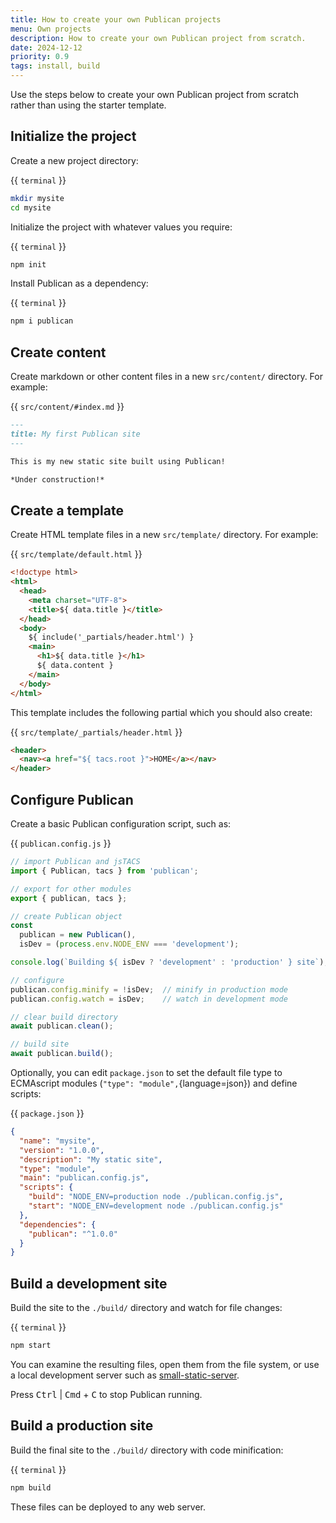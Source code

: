 ```yaml
---
title: How to create your own Publican projects
menu: Own projects
description: How to create your own Publican project from scratch.
date: 2024-12-12
priority: 0.9
tags: install, build
---
```


Use the steps below to create your own Publican project from scratch rather than using the starter template.

## Initialize the project

Create a new project directory:

{{ `terminal` }}
```bash
mkdir mysite
cd mysite
```

Initialize the project with whatever values you require:

{{ `terminal` }}
```bash
npm init
```

Install Publican as a dependency:

{{ `terminal` }}
```bash
npm i publican
```

## Create content

Create markdown or other content files in a new `src/content/` directory. For example:

{{ `src/content/#index.md` }}
```md
---
title: My first Publican site
---

This is my new static site built using Publican!

*Under construction!*
```


## Create a template

Create HTML template files in a new `src/template/` directory. For example:


{{ `src/template/default.html` }}
```html
<!doctype html>
<html>
  <head>
    <meta charset="UTF-8">
    <title>${ data.title }</title>
  </head>
  <body>
    ${ include('_partials/header.html') }
    <main>
      <h1>${ data.title }</h1>
      ${ data.content }
    </main>
  </body>
</html>
```

This template includes the following partial which you should also create:

{{ `src/template/_partials/header.html` }}
```html
<header>
  <nav><a href="${ tacs.root }">HOME</a></nav>
</header>
```


## Configure Publican

Create a basic Publican configuration script, such as:

{{ `publican.config.js` }}
```js
// import Publican and jsTACS
import { Publican, tacs } from 'publican';

// export for other modules
export { publican, tacs };

// create Publican object
const
  publican = new Publican(),
  isDev = (process.env.NODE_ENV === 'development');

console.log(`Building ${ isDev ? 'development' : 'production' } site`);

// configure
publican.config.minify = !isDev;  // minify in production mode
publican.config.watch = isDev;    // watch in development mode

// clear build directory
await publican.clean();

// build site
await publican.build();
```

Optionally, you can edit `package.json` to set the default file type to ECMAscript modules (`"type": "module",`{language=json}) and define scripts:

{{ `package.json` }}
```json
{
  "name": "mysite",
  "version": "1.0.0",
  "description": "My static site",
  "type": "module",
  "main": "publican.config.js",
  "scripts": {
    "build": "NODE_ENV=production node ./publican.config.js",
    "start": "NODE_ENV=development node ./publican.config.js"
  },
  "dependencies": {
    "publican": "^1.0.0"
  }
}
```


## Build a development site

Build the site to the `./build/` directory and watch for file changes:

{{ `terminal` }}
```bash
npm start
```

You can examine the resulting files, open them from the file system, or use a local development server such as [small-static-server](https://www.npmjs.com/package/small-static-server).

Press <kbd>Ctrl</kbd> | <kbd>Cmd</kbd> + <kbd>C</kbd> to stop Publican running.


## Build a production site

Build the final site to the `./build/` directory with code minification:

{{ `terminal` }}
```bash
npm build
```

These files can be deployed to any web server.

